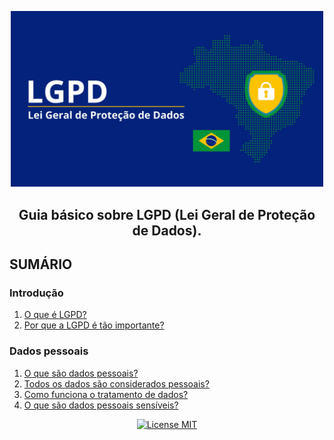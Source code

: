 <p align="center">
  <img src="img/cover.jpg" alt="LGPD Logo" width="500" />
</p>

<h2 align="center">
  Guia básico sobre LGPD (Lei Geral de Proteção de Dados).
</h2>

## SUMÁRIO

### Introdução

1. [O que é LGPD?](/introducao/o-que-e-lgpd.md)
2. [Por que a LGPD é tão importante?](/introducao/por-que-a-lgpd-e-tao-importante.md)

### Dados pessoais

1. [O que são dados pessoais?](/dados-pessoais/o-que-sao-dados-pessoais.md)
2. [Todos os dados são considerados pessoais?](/dados-pessoais/todos-os-dados-sao-considerados-pessoais.md)
3. [Como funciona o tratamento de dados?](/dados-pessoais/como-funciona-o-tratamento-de-dados.md)
4. [O que são dados pessoais sensíveis?](/dados-pessoais/o-que-sao-dados-pessoais-sensiveis.md)

<p align="center">
  <a href="https://opensource.org/licenses/MIT">
    <img src="https://img.shields.io/badge/License-MIT-blue.svg" alt="License MIT">
  </a>
</p>